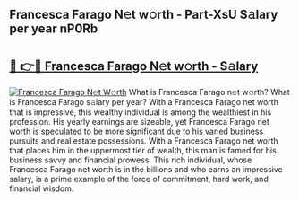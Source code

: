 ## Francesca Farago N𝚎t w𝚘rth - Part-XsU S𝚊lary per year nP0Rb

# <h2><a href="http://gc3p35j.nevu.top/?p=Francesca+Farago">🔗 👉🔴 Francesca Farago N𝚎t w𝚘rth - S𝚊lary</a></h2>

[![Francesca Farago N𝚎t W𝚘rth](https://i.imgur.com/Oavwk0R.jpeg)](http://gc3p35j.nevu.top/?p=Francesca+Farago)
What is Francesca Farago n𝚎t w𝚘rth? What is Francesca Farago s𝚊lary per year?
With a Francesca Farago net worth that is impressive, this wealthy individual is among the wealthiest in his profession. His yearly earnings are sizeable, yet Francesca Farago net worth is speculated to be more significant due to his varied business pursuits and real estate possessions. With a Francesca Farago net worth that places him in the uppermost tier of wealth, this man is famed for his business savvy and financial prowess. This rich individual, whose Francesca Farago net worth is in the billions and who earns an impressive salary, is a prime example of the force of commitment, hard work, and financial wisdom.
